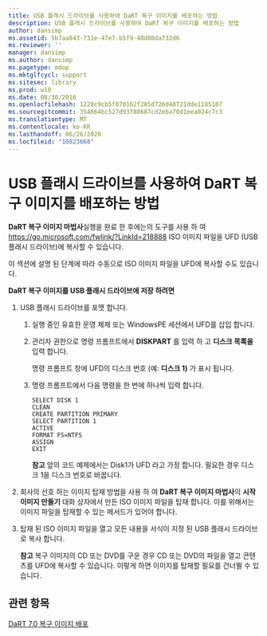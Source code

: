 ```yaml
---
title: USB 플래시 드라이브를 사용하여 DaRT 복구 이미지를 배포하는 방법
description: USB 플래시 드라이브를 사용하여 DaRT 복구 이미지를 배포하는 방법
author: dansimp
ms.assetid: 5b7aa843-731e-47e7-b5f9-48d08da732d6
ms.reviewer: ''
manager: dansimp
ms.author: dansimp
ms.pagetype: mdop
ms.mktglfcycl: support
ms.sitesec: library
ms.prod: w10
ms.date: 08/30/2016
ms.openlocfilehash: 1228c9cb5f870162f285d726d48721dde1185107
ms.sourcegitcommit: 354664bc527d93f80687cd2eba70d1eea024c7c3
ms.translationtype: MT
ms.contentlocale: ko-KR
ms.lasthandoff: 06/26/2020
ms.locfileid: "10823668"
---
```

# USB 플래시 드라이브를 사용하여 DaRT 복구 이미지를 배포하는 방법


**DaRT 복구 이미지 마법사**실행을 완료 한 후에는의 도구를 사용 하 여 <https://go.microsoft.com/fwlink/?LinkId=218888> ISO 이미지 파일을 UFD (USB 플래시 드라이브)에 복사할 수 있습니다.

이 섹션에 설명 된 단계에 따라 수동으로 ISO 이미지 파일을 UFD에 복사할 수도 있습니다.

**DaRT 복구 이미지를 USB 플래시 드라이브에 저장 하려면**

1.  USB 플래시 드라이브를 포맷 합니다.

    1.  실행 중인 유효한 운영 체제 또는 WindowsPE 세션에서 UFD를 삽입 합니다.

    2.  관리자 권한으로 명령 프롬프트에서 **DISKPART** 를 입력 하 고 **디스크 목록을**입력 합니다.

        명령 프롬프트 창에 UFD의 디스크 번호 (예: **디스크 1)** 가 표시 됩니다.

    3.  명령 프롬프트에서 다음 명령을 한 번에 하나씩 입력 합니다.

        ``` syntax
        SELECT DISK 1
        CLEAN
        CREATE PARTITION PRIMARY
        SELECT PARTITION 1
        ACTIVE
        FORMAT FS=NTFS
        ASSIGN
        EXIT
        ```

        **참고**  앞의 코드 예제에서는 Disk1가 UFD 라고 가정 합니다. 필요한 경우 디스크 1을 디스크 번호로 바꿉니다.

         

2.  회사의 선호 하는 이미지 탑재 방법을 사용 하 여 **DaRT 복구 이미지 마법사**의 **시작 이미지 만들기** 대화 상자에서 만든 ISO 이미지 파일을 탑재 합니다. 이를 위해서는 이미지 파일을 탑재할 수 있는 메서드가 있어야 합니다.

3.  탑재 된 ISO 이미지 파일을 열고 모든 내용을 서식이 지정 된 USB 플래시 드라이브로 복사 합니다.

    **참고**  복구 이미지의 CD 또는 DVD를 구운 경우 CD 또는 DVD의 파일을 열고 콘텐츠를 UFD에 복사할 수 있습니다. 이렇게 하면 이미지를 탑재할 필요를 건너뛸 수 있습니다.

     

## 관련 항목


[DaRT 7.0 복구 이미지 배포](deploying-the-dart-70-recovery-image-dart-7.md)

 

 






